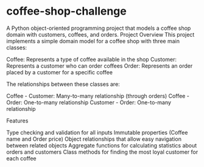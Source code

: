 # coffee-shop-challenge

A Python object-oriented programming project that models a coffee shop domain with customers, coffees, and orders.
Project Overview
This project implements a simple domain model for a coffee shop with three main classes:

Coffee: Represents a type of coffee available in the shop
Customer: Represents a customer who can order coffees
Order: Represents an order placed by a customer for a specific coffee

The relationships between these classes are:

Coffee - Customer: Many-to-many relationship (through orders)
Coffee - Order: One-to-many relationship
Customer - Order: One-to-many relationship

Features

Type checking and validation for all inputs
Immutable properties (Coffee name and Order price)
Object relationships that allow easy navigation between related objects
Aggregate functions for calculating statistics about orders and customers
Class methods for finding the most loyal customer for each coffee
